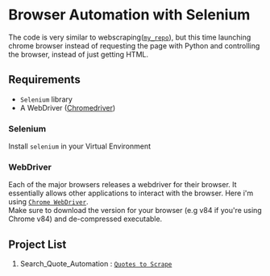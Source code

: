 # Browser Automation with Selenium

The code is very similar to webscraping([`my_repo`](https://github.com/ironsubhajit/WebScraping)), but this time launching chrome browser instead of
requesting the page with Python and controlling the browser, instead of just getting HTML.
## Requirements
* `Selenium` library
* A WebDriver ([Chromedriver](https://sites.google.com/a/chromium.org/chromedriver/))
### Selenium
Install `selenium` in your Virtual Environment
### WebDriver
Each of the major browsers releases a webdriver for their browser. It essentially allows other applications to interact with the browser. Here i'm using 
[`Chrome WebDriver`](https://sites.google.com/a/chromium.org/chromedriver/).
<br>Make sure to download the version for your browser (e.g v84 if you're using Chrome v84) and de-compressed executable.
## Project List
1. Search_Quote_Automation : [`Quotes to Scrape`](http://quotes.toscrape.com/search.aspx)